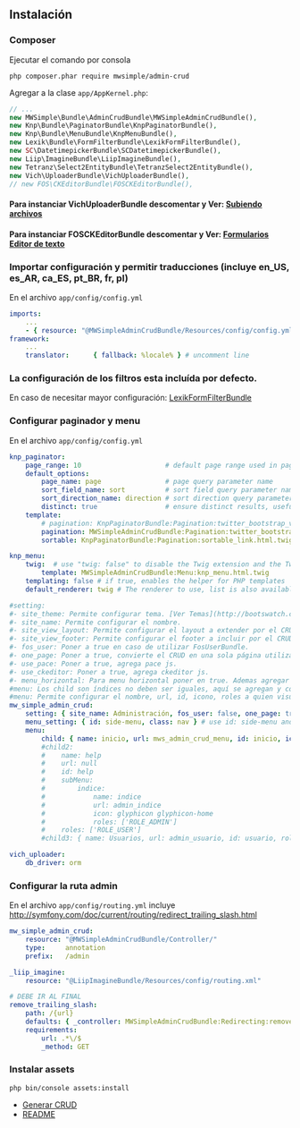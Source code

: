 ## Instalación

### Composer
Ejecutar el comando por consola
```cli
php composer.phar require mwsimple/admin-crud
```

Agregar a la clase `app/AppKernel.php`:

```php
// ...
new MWSimple\Bundle\AdminCrudBundle\MWSimpleAdminCrudBundle(),
new Knp\Bundle\PaginatorBundle\KnpPaginatorBundle(),
new Knp\Bundle\MenuBundle\KnpMenuBundle(),
new Lexik\Bundle\FormFilterBundle\LexikFormFilterBundle(),
new SC\DatetimepickerBundle\SCDatetimepickerBundle(),
new Liip\ImagineBundle\LiipImagineBundle(),
new Tetranz\Select2EntityBundle\TetranzSelect2EntityBundle(),
new Vich\UploaderBundle\VichUploaderBundle(),
// new FOS\CKEditorBundle\FOSCKEditorBundle(),
```

#### Para instanciar VichUploaderBundle descomentar y Ver: [Subiendo archivos](subirarchivos.md)
#### Para instanciar FOSCKEditorBundle descomentar y Ver: [Formularios Editor de texto](forms.md)

### Importar configuración y permitir traducciones (incluye en_US, es_AR, ca_ES, pt_BR, fr, pl)

En el archivo `app/config/config.yml`

```yaml
imports:
    ...
    - { resource: "@MWSimpleAdminCrudBundle/Resources/config/config.yml" }
framework:
    ...
    translator:      { fallback: %locale% } # uncomment line
```

### La configuración de los filtros esta incluída por defecto.

En caso de necesitar mayor configuración: [LexikFormFilterBundle](https://github.com/lexik/LexikFormFilterBundle/blob/v5.0.1/Resources/doc/configuration.md)

### Configurar paginador y menu

En el archivo `app/config/config.yml`

```yaml
knp_paginator:
    page_range: 10                     # default page range used in pagination control
    default_options:
        page_name: page                # page query parameter name
        sort_field_name: sort          # sort field query parameter name
        sort_direction_name: direction # sort direction query parameter name
        distinct: true                 # ensure distinct results, useful when ORM queries are using GROUP BY statements
    template:
        # pagination: KnpPaginatorBundle:Pagination:twitter_bootstrap_v3_pagination.html.twig # bootstrap 3 sliding pagination controls template
        pagination: MWSimpleAdminCrudBundle:Pagination:twitter_bootstrap_v3_pagination.html.twig # bootstrap 3 sliding pagination controls template
        sortable: KnpPaginatorBundle:Pagination:sortable_link.html.twig # sort link template

knp_menu:
    twig:  # use "twig: false" to disable the Twig extension and the TwigRenderer
        template: MWSimpleAdminCrudBundle:Menu:knp_menu.html.twig
    templating: false # if true, enables the helper for PHP templates
    default_renderer: twig # The renderer to use, list is also available by default

#setting:
#- site_theme: Permite configurar tema. [Ver Temas](http://bootswatch.com/default/)
#- site_name: Permite configurar el nombre.
#- site_view_layout: Permite configurar el layout a extender por el CRUD.
#- site_view_footer: Permite configurar el footer a incluir por el CRUD.
#- fos_user: Poner a true en caso de utilizar FosUserBundle.
#- one_page: Poner a true, convierte el CRUD en una sola página utilizando AJAX.
#- use_pace: Poner a true, agrega pace js.
#- use_ckeditor: Poner a true, agrega ckeditor js.
#- menu_horizontal: Para menu horizontal poner en true. Ademas agregar en menu_setting.class: nav navbar-nav
#menu: Los child son índices no deben ser iguales, aquí se agregan y configuran los item del menu.
#menu: Permite configurar el nombre, url, id, icono, roles a quien visualiza, si tiene submenu se puede agregar.
mw_simple_admin_crud:
    setting: { site_name: Administración, fos_user: false, one_page: true, use_pace: true } # Default:: site_theme: bootstrap, site_name: AdminCrud, site_view_layout: 'MWSimpleAdminCrudBundle::layout.html.twig', site_view_footer: '::footer.html.twig', fos_user: false, one_page: false, use_pace: false, use_ckeditor: false, menu_horizontal: false
    menu_setting: { id: side-menu, class: nav } # use id: side-menu and class: nav. If is horizontal use class: nav navbar-nav
    menu:
        child: { name: inicio, url: mws_admin_crud_menu, id: inicio, icon: glyphicon glyphicon-home }
        #child2:  
        #    name: help
        #    url: null
        #    id: help
        #    subMenu:
        #        indice:
        #            name: indice
        #            url: admin_indice
        #            icon: glyphicon glyphicon-home
        #            roles: ['ROLE_ADMIN']
        #    roles: ['ROLE_USER']
        #child3: { name: Usuarios, url: admin_usuario, id: usuario, roles: ['ROLE_SUPERADMIN'], icon: glyphicon glyphicon-user }

vich_uploader:
    db_driver: orm
```

### Configurar la ruta admin

En el archivo `app/config/routing.yml`
incluye http://symfony.com/doc/current/routing/redirect_trailing_slash.html

```yaml
mw_simple_admin_crud:
    resource: "@MWSimpleAdminCrudBundle/Controller/"
    type:     annotation
    prefix:   /admin

_liip_imagine:
    resource: "@LiipImagineBundle/Resources/config/routing.xml"

# DEBE IR AL FINAL
remove_trailing_slash:
    path: /{url}
    defaults: { _controller: MWSimpleAdminCrudBundle:Redirecting:removeTrailingSlash }
    requirements:
        url: .*\/$
        _method: GET
```

### Instalar assets
```cli
php bin/console assets:install
```

* [Generar CRUD](generacion.md)
* [README](https://github.com/MWSimple/AdminCrudBundle/blob/version30/README.md)
